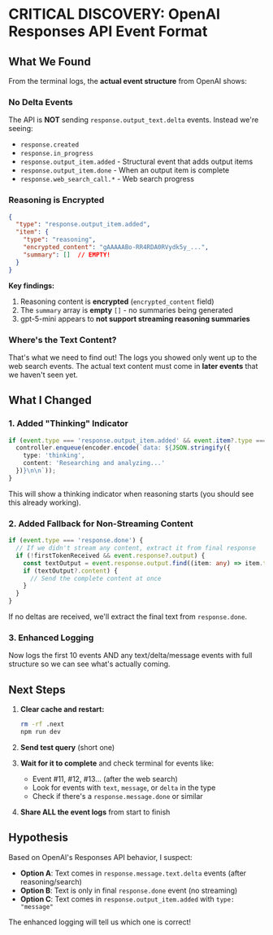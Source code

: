 # CRITICAL DISCOVERY: OpenAI Responses API Event Format

## What We Found

From the terminal logs, the **actual event structure** from OpenAI shows:

### No Delta Events
The API is **NOT** sending `response.output_text.delta` events. Instead we're seeing:
- `response.created`
- `response.in_progress`
- `response.output_item.added` - Structural event that adds output items
- `response.output_item.done` - When an output item is complete
- `response.web_search_call.*` - Web search progress

### Reasoning is Encrypted
```json
{
  "type": "response.output_item.added",
  "item": {
    "type": "reasoning",
    "encrypted_content": "gAAAAABo-RR4RDA0RVydk5y_...",
    "summary": []  // EMPTY!
  }
}
```

**Key findings:**
1. Reasoning content is **encrypted** (`encrypted_content` field)
2. The `summary` array is **empty** `[]` - no summaries being generated
3. gpt-5-mini appears to **not support streaming reasoning summaries**

### Where's the Text Content?

That's what we need to find out! The logs you showed only went up to the web search events. The actual text content must come in **later events** that we haven't seen yet.

## What I Changed

### 1. Added "Thinking" Indicator
```typescript
if (event.type === 'response.output_item.added' && event.item?.type === 'reasoning') {
  controller.enqueue(encoder.encode(`data: ${JSON.stringify({
    type: 'thinking',
    content: 'Researching and analyzing...'
  })}\n\n`));
}
```

This will show a thinking indicator when reasoning starts (you should see this already working).

### 2. Added Fallback for Non-Streaming Content
```typescript
if (event.type === 'response.done') {
  // If we didn't stream any content, extract it from final response
  if (!firstTokenReceived && event.response?.output) {
    const textOutput = event.response.output.find((item: any) => item.type === 'message');
    if (textOutput?.content) {
      // Send the complete content at once
    }
  }
}
```

If no deltas are received, we'll extract the final text from `response.done`.

### 3. Enhanced Logging
Now logs the first 10 events AND any text/delta/message events with full structure so we can see what's actually coming.

## Next Steps

1. **Clear cache and restart:**
   ```bash
   rm -rf .next
   npm run dev
   ```

2. **Send test query** (short one)

3. **Wait for it to complete** and check terminal for events like:
   - Event #11, #12, #13... (after the web search)
   - Look for events with `text`, `message`, or `delta` in the type
   - Check if there's a `response.message.done` or similar

4. **Share ALL the event logs** from start to finish

## Hypothesis

Based on OpenAI's Responses API behavior, I suspect:
- **Option A**: Text comes in `response.message.text.delta` events (after reasoning/search)
- **Option B**: Text is only in final `response.done` event (no streaming)
- **Option C**: Text comes in `response.output_item.added` with `type: "message"`

The enhanced logging will tell us which one is correct!
